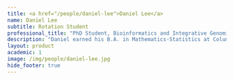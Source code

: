 ```yaml
---
title: <a href="/people/daniel-lee">Daniel Lee</a>
name: Daniel Lee
subtitle: Rotation Student
professional_title: "PhD Student, Bioinformatics and Integrative Genomics (BIG), Harvard Medical School"  # Joined professional titles
description: "Daniel earned his B.A. in Mathematics-Statistics at Columbia University with a minor in Chemistry. There, he used a computational model called the Cellular Potts Model to study segregation patterns of breast cancer cells under Professor Laura Kaufman."
layout: product
academic: 1
image: /img/people/daniel-lee.jpg
hide_footer: true
---
```

